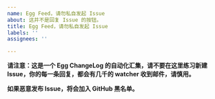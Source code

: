 ```yaml
---
name: Egg Feed，请勿私自发起 Issue
about: 这并不是回复 Issue 的按钮。
title: Egg Feed，请勿私自发起 Issue
labels: ''
assignees: ''

---
```


**请注意：这是一个 Egg ChangeLog 的自动化汇集，请不要在这里练习新建 Issue，你的每一条回复，都会有几千的 watcher 收到邮件，请慎用。**

**如果恶意发布 Issue，将会加入 GitHub 黑名单。**
